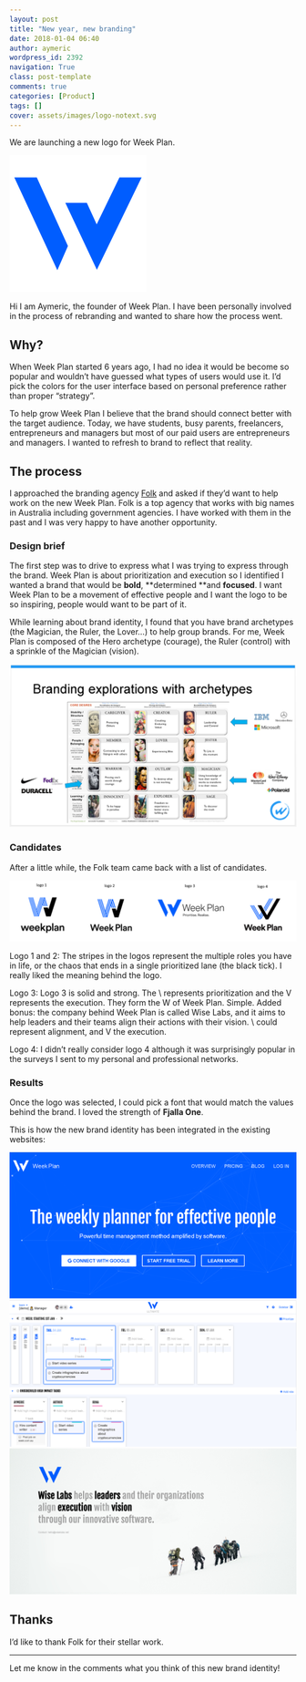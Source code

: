 ```yaml
---
layout: post
title: "New year, new branding"
date: 2018-01-04 06:40
author: aymeric
wordpress_id: 2392
navigation: True
class: post-template
comments: true
categories: [Product]
tags: []
cover: assets/images/logo-notext.svg
---
```

We are launching a new logo for Week Plan.

![Week Plan logo](/assets/images/logo-notext.svg "The new logo")  

 Hi I am Aymeric, the founder of Week Plan. I have been personally involved in the process of rebranding and wanted to share how the process went. 

## Why?


When Week Plan started 6 years ago, I had no idea it would be become so popular and wouldn’t have guessed what types of users would use it. I’d pick the colors for the user interface based on personal preference rather than proper “strategy”.  

To help grow Week Plan I believe that the brand should connect better with the target audience. Today, we have students, busy parents, freelancers, entrepreneurs and managers but most of our paid users are entrepreneurs and managers. I wanted to refresh to brand to reflect that reality.  

## The process

I approached the branding agency [Folk](http://www.folk.com.au/) and asked if they’d want to help work on the new Week Plan. Folk is a top agency that works with big names in Australia including government agencies. I have worked with them in the past and I was very happy to have another opportunity.
 

### Design brief

The first step was to drive to express what I was trying to express through the brand. Week Plan is about prioritization and execution so I identified I wanted a brand that would be **bold**, **determined **and **focused**. I want Week Plan to be a movement of effective people and I want the logo to be so inspiring, people would want to be part of it.
 

While learning about brand identity, I found that you have brand archetypes (the Magician, the Ruler, the Lover…) to help group brands. For me, Week Plan is composed of the Hero archetype (courage), the Ruler (control) with a sprinkle of the Magician (vision).
 
![image](/assets/images/uploads/2392-image.png "image")
 

### Candidates

After a little while, the Folk team came back with a list of candidates.
 

![Logo candidates](/assets/images/uploads/2392-89b2eadf-8eb4-4c8b-b3cd-d9589cbdd46e-original.png)

Logo 1 and 2: The stripes in the logos represent the multiple roles you have in life, or the chaos that ends in a single prioritized lane (the black tick). I really liked the meaning behind the logo.  

Logo 3: Logo 3 is solid and strong. The \ represents prioritization and the V represents the execution. They form the W of Week Plan. Simple. Added bonus: the company behind Week Plan is called Wise Labs, and it aims to help leaders and their teams align their actions with their vision. \ could represent alignment, and V the execution.  

Logo 4: I didn’t really consider logo 4 although it was surprisingly popular in the surveys I sent to my personal and professional networks.  

### Results

Once the logo was selected, I could pick a font that would match the values behind the brand. I loved the strength of **Fjalla One**.
 
This is how the new brand identity has been integrated in the existing websites:

![The public website](/assets/images/uploads/2392-image-1.png)
![The web app](/assets/images/uploads/2392-image-2.png)
![screencapture-wiselabs-net-1515047807400](/assets/images/uploads/2392-screencapture-wiselabs-net-1515047807400.png "screencapture-wiselabs-net-1515047807400")

## Thanks
I’d like to thank Folk for their stellar work. 

---
Let me know in the comments what you think of this new brand identity!

